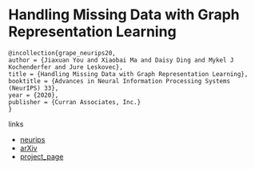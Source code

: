 # Handling Missing Data with Graph Representation Learning

```
@incollection{grape_neurips20,
author = {Jiaxuan You and Xiaobai Ma and Daisy Ding and Mykel J Kochenderfer and Jure Leskovec},
title = {Handling Missing Data with Graph Representation Learning},
booktitle = {Advances in Neural Information Processing Systems (NeurIPS) 33},
year = {2020},
publisher = {Curran Associates, Inc.}
}
```

links
- [neurips](https://nips.cc/Conferences/2020/ScheduleMultitrack?event=18012)
- [arXiv](https://arxiv.org/abs/2010.16418)
- [project_page](http://snap.stanford.edu/grape/)
